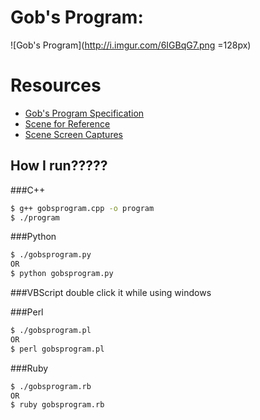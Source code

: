 Gob's Program:
===========

![Gob's Program](http://i.imgur.com/6IGBqG7.png =128px)

# Resources
* [Gob's Program Specification](https://github.com/jabberzac/gobsprogram/wiki/Gob's-Program-Specification)
* [Scene for Reference](http://www.youtube.com/watch?v=JbnjusltDHk)
* [Scene Screen Captures](http://imgur.com/a/aGu4j)

## How I run?????
###C++
```bash
$ g++ gobsprogram.cpp -o program
$ ./program
```
###Python
```bash
$ ./gobsprogram.py
OR
$ python gobsprogram.py
```
###VBScript
double click it while using windows

###Perl
```bash
$ ./gobsprogram.pl
OR
$ perl gobsprogram.pl
```

###Ruby
```bash
$ ./gobsprogram.rb
OR
$ ruby gobsprogram.rb
```
